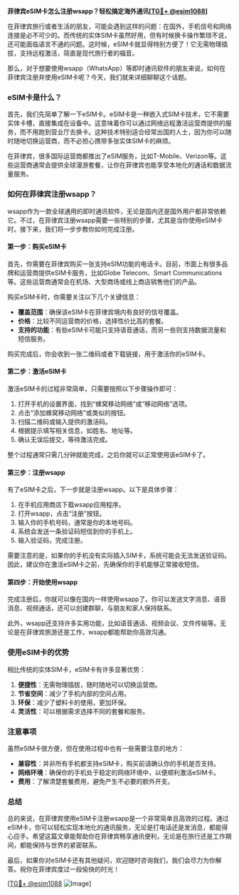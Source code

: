 **菲律宾eSIM卡怎么注册wsapp？轻松搞定海外通讯[[TG💪+ @esim1088](https://t.me/s/esim1088)]**

在菲律宾旅行或者生活的朋友，可能会遇到这样的问题：在国外，手机信号和网络连接是必不可少的。而传统的实体SIM卡虽然好用，但有时候换卡操作繁琐不说，还可能面临语言不通的问题。这时候，eSIM卡就显得特别方便了！它无需物理插拔，支持远程激活，简直是现代旅行者的福音。

那么，对于想要使用wsapp（WhatsApp）等即时通讯软件的朋友来说，如何在菲律宾注册并使用eSIM卡呢？今天，我们就来详细聊聊这个话题。

### eSIM卡是什么？

首先，我们先简单了解一下eSIM卡。eSIM卡是一种嵌入式SIM卡技术，它不需要实体卡槽，直接集成在设备中。这意味着你可以通过网络远程激活运营商提供的服务，而不用跑到营业厅去换卡。这种技术特别适合经常出国的人士，因为你可以随时随地切换运营商，而不必担心携带多张实体SIM卡的麻烦。

在菲律宾，很多国际运营商都推出了eSIM服务，比如T-Mobile、Verizon等。这些运营商通常会提供全球漫游套餐，让你在菲律宾也能享受本地化的通话和数据流量服务。

### 如何在菲律宾注册wsapp？

wsapp作为一款全球通用的即时通讯软件，无论是国内还是国外用户都非常依赖它。不过，在菲律宾注册wsapp需要一些特别的步骤，尤其是当你使用eSIM卡时。接下来，我们将一步步教你如何完成注册。

#### 第一步：购买eSIM卡

首先，你需要在菲律宾购买一张支持eSIM功能的电话卡。目前，市面上有很多品牌和运营商提供eSIM卡服务，比如Globe Telecom、Smart Communications等。这些运营商通常会在机场、大型商场或线上商店销售他们的产品。

购买eSIM卡时，你需要关注以下几个关键信息：

- **覆盖范围**：确保该eSIM卡在菲律宾境内有良好的信号覆盖。
- **价格**：比较不同运营商的价格，选择性价比高的套餐。
- **支持的功能**：有些eSIM卡可能只支持语音通话，而另一些则支持数据流量和短信服务。

购买完成后，你会收到一张二维码或者下载链接，用于激活你的eSIM卡。

#### 第二步：激活eSIM卡

激活eSIM卡的过程非常简单，只需要按照以下步骤操作即可：

1. 打开手机的设置界面，找到“蜂窝移动网络”或“移动网络”选项。
2. 点击“添加蜂窝移动网络”或类似的按钮。
3. 扫描二维码或输入提供的激活码。
4. 根据提示填写相关信息，如姓名、地址等。
5. 确认无误后提交，等待激活完成。

整个过程通常只需几分钟就能完成，之后你就可以正常使用该eSIM卡了。

#### 第三步：注册wsapp

有了eSIM卡之后，下一步就是注册wsapp。以下是具体步骤：

1. 在手机应用商店下载wsapp应用程序。
2. 打开wsapp，点击“注册”按钮。
3. 输入你的手机号码，通常是你的本地号码。
4. 系统会发送一条验证码短信到你的手机上。
5. 输入验证码，完成注册。

需要注意的是，如果你的手机没有实际插入SIM卡，系统可能会无法发送验证码。因此，建议你在激活eSIM卡之前，先确保你的手机能够正常接收短信。

#### 第四步：开始使用wsapp

完成注册后，你就可以像在国内一样使用wsapp了。你可以发送文字消息、语音消息、视频通话，还可以创建群聊，与朋友和家人保持联系。

此外，wsapp还支持许多实用功能，比如语音通话、视频会议、文件传输等。无论是在菲律宾旅游还是工作，wsapp都能帮助你高效沟通。

### 使用eSIM卡的优势

相比传统的实体SIM卡，eSIM卡有许多显著优势：

1. **便捷性**：无需物理插拔，随时随地可以切换运营商。
2. **节省空间**：减少了手机内部的空间占用。
3. **环保**：减少了塑料卡的使用，更加环保。
4. **灵活性**：可以根据需求选择不同的套餐和服务。

### 注意事项

虽然eSIM卡很方便，但在使用过程中也有一些需要注意的地方：

- **兼容性**：并非所有手机都支持eSIM卡，购买前请确认你的手机是否支持。
- **网络环境**：确保你的手机处于稳定的网络环境中，以便顺利激活eSIM卡。
- **费用**：了解清楚套餐费用，避免产生不必要的额外开支。

### 总结

总的来说，在菲律宾使用eSIM卡注册wsapp是一个非常简单且高效的过程。通过eSIM卡，你可以轻松实现本地化的通讯服务，无论是打电话还是发消息，都能得心应手。希望这篇文章能帮助你在菲律宾畅享通讯便利，无论是在旅行还是工作期间，都能保持与世界的紧密联系。

最后，如果你对eSIM卡还有其他疑问，欢迎随时咨询我们，我们会尽力为你解答。祝你在菲律宾度过一段愉快的时光！

[[TG💪+ @esim1088](https://t.me/s/esim1088) ![Image](https://i.postimg.cc/4NQfJmqS/Snipaste-2025-05-13-00-14-12.png)]